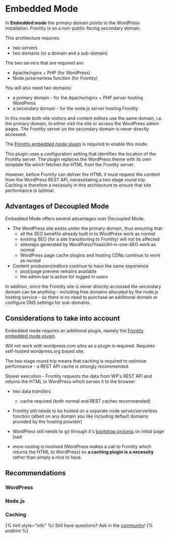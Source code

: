 # Embedded Mode

In **Embedded mode** the primary domain points to the WordPress installation. Frontity is on a non-public-facing secondary domain.

This architecture requires:

- two servers
- two domains (or a domain and a sub-domain)

The two servers that are required are:

- Apache/nginx + PHP (for WordPress)
- Node.js/serverless function (for Frontity)

You will also need two domains:

- a primary domain - for the Apache/nginx + PHP server hosting WordPress
- a secondary domain - for the node.js server hosting Frontity

In this mode both site visitors and content editors use the same domain, i.e. the primary domain, to either visit the site or access the WordPress admin pages. The Frontity server on the secondary domain is never directly accessed.

The [Frontity embedded mode plugin](https://api.frontity.org/frontity-plugins/embedded-mode) is required to enable this mode.

This plugin uses a configuration setting that identifies the location of the Frontity server. The plugin replaces the WordPress theme with its own template file which fetches the HTML from the Frontity server.

However, before Frontity can deliver the HTML it must request the content from the WordPress REST API, necessitating a two stage round trip. Caching is therefore a necessity in this architecture to ensure that site performance is optimal.

## Advantages of Decoupled Mode

Embedded Mode offers several advantages over Decoupled Mode.

- The WordPress site exists under the primary domain, thus ensuring that:
  - all the SEO benefits already built in to WordPress work as normal
  - existing SEO (for a site transitioning to Frontity) will not be affected
  - sitemaps generated by WordPress/Yoast/All-in-one-SEO work as normal
  - WordPress page cache plugins and hosting CDNs continue to work as normal
- Content producers/editors continue to have the same experience
  - post/page preview remains available
  - the admin bar is active for logged in users

In addition, since the Frontity site is never directly accessed the secondary domain can be anything - including free domains allocated by the node.js hosting service - so there is no need to purchase an additional domain or configure DNS settings for sub-domains.


## Considerations to take into account

Embedded mode requires an additional plugin, namely the [Frontity embedded mode plugin](https://api.frontity.org/frontity-plugins/embedded-mode).

Will not work with wordpress.com sites as a plugin is required. Requires self-hosted wordpress.org based site.

The two stage round trip means that caching is required to optimise performance - a REST API cache is strongly recommended.

Slower execution - Frontity requests the data from WP's REST API and returns the HTML to WordPress which serves it to the browser
  - two data transfers
	- cache required (both normal and REST caches recommended)

- Frontity still needs to be hosted on a separate node server/serverless function (albeit on any domain you like including default domains provided by the hosting provider)
- WordPress still needs to go through it's [bootstrap process](https://wordpress.tv/2017/06/22/alain-schlesser-demystifying-the-wordpress-bootstrap-process/) on initial page load
- more routing is involved (WordPress makes a call to Frontity which returns the HTML to WordPress) so **a caching plugin is a necessity** rather than simply a nice to have.


## Recommendations

### WordPress

### Node.js

### Caching




{% hint style="info" %}
Still have questions? Ask in the [community](https://community.frontity.org)!
{% endhint %}
